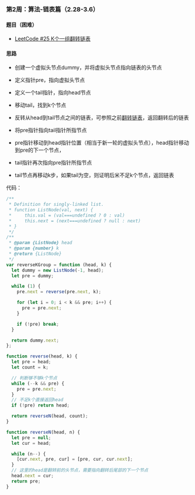 ### 第2周：算法-链表篇（2.28-3.6）

#### 题目（困难）

- [LeetCode #25 K个一组翻转链表](https://leetcode-cn.com/problems/reverse-nodes-in-k-group/)

#### 思路

- 创建一个虚拟头节点dummy，并将虚拟头节点指向链表的头节点
- 定义指针pre，指向虚拟头节点
- 定义一个tail指针，指向head节点
- 移动tail，找到k个节点
- 反转从head到tail节点之间的链表，可参照之前[翻转链表](https://github.com/Mizxinp/weekly-frontend-interview/blob/main/category/algorithm/2Week-leetcode206.md)，返回翻转后的链表

- 将pre指针指向tail指针所指节点
- pre指针移动到head指针位置（相当于新一轮的虚拟头节点），head指针移动到pre的下一个节点，
- tail指针再次指向pre指针所指节点
- tail节点再移动k步，如果tail为空，则证明后米不足k个节点，返回链表

代码：

```javascript
/**
 * Definition for singly-linked list.
 * function ListNode(val, next) {
 *     this.val = (val===undefined ? 0 : val)
 *     this.next = (next===undefined ? null : next)
 * }
 */
/**
 * @param {ListNode} head
 * @param {number} k
 * @return {ListNode}
 */
var reverseKGroup = function (head, k) {
  let dummy = new ListNode(-1, head);
  let pre = dummy;

  while (1) {
    pre.next = reverse(pre.next, k);

    for (let i = 0; i < k && pre; i++) {
      pre = pre.next;
    }

    if (!pre) break;
  }

  return dummy.next;
};

function reverse(head, k) {
  let pre = head;
  let count = k;

  // 判断够不够k个节点
  while (--k && pre) {
    pre = pre.next;
  }
  // 不足k个直接返回head
  if (!pre) return head;

  return reverseN(head, count);
}

function reverseN(head, n) {
  let pre = null;
  let cur = head;

  while (n--) {
    [cur.next, pre, cur] = [pre, cur, cur.next];
  }
  // 这里的head是翻转前的头节点，需要指向翻转后尾部的下一个节点
  head.next = cur;
  return pre;
}

```

